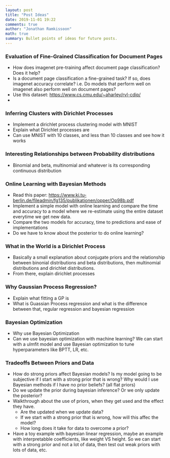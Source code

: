 ```yaml
---
layout: post
title: "Post Ideas"
date: 2019-11-01 19:22
comments: true
author: "Jonathan Ramkissoon"
math: true
summary: Bullet points of ideas for future posts.
---
```


### Evaluation of Fine-Grained Classification for Document Pages
- How does imagenet pre-training affect document page classification? Does it help?
- Is a document page classification a fine-grained task? If so, does imagenet accuracy correlate? i.e. Do models that perform well on imagenet also perform well on document pages?
- Use this dataset: https://www.cs.cmu.edu/~aharley/rvl-cdip/
-


### Inferring Clusters with Dirichlet Processes
- Implement a dirichlet process clustering model with MNIST
- Explain what Dirichlet processes are
- Can use MNIST with 10 classes, and less than 10 classes and see how it works

### Interesting Relationships between Probability distributions
- Binomial and beta, multinomial and whatever is its corresponding continuous distribution


### Online Learning with Bayesian Methods
- Read this paper: https://www.ki.tu-berlin.de/fileadmin/fg135/publikationen/opper/Op98b.pdf
- Implement a simple model with online learning and compare the time and accuracy to a model where we re-estimate using the entire dataset everytime we get new data.
- Compare the two models for accuracy, time to predictions and ease of implementations
- Do we have to know about the posterior to do online learning?

### What in the World is a Dirichlet Process
- Basically a small explanation about conjugate priors and the relationship between binonial distributions and beta distributions, then multinomial distributions and dirichlet distributions.
- From there, explain dirichlet processes

### Why Gaussian Process Regression?
- Explain what fitting a GP is
- What is Guassian Process regression and what is the difference between that, regular regression and bayesian regression

### Bayesian Optimization
- Why use Bayesian Optimization
- Can we use bayesian optimization with machine learning? We can start with a ulmfit model and use Bayesian optimization to tune hyperparameters like BPTT, LR, etc.

### Tradeoffs Between Priors and Data
- How do strong priors affect Bayesian models? Is my model going to be subjective if I start with a strong prior that is wrong? Why would I use Bayesian methods if I have no prior beliefs? (all flat priors)
- Do we update the prior during bayesian inference? Or we only update the posterior?
- Walkthrough about the use of priors, when they get used and the effect they have.
    - Are the updated when we update data?
    - If we start with a strong prior that is wrong, how will this affec the model?
    - How long does it take for data to overcome a prior?
- Have a toy example with bayesian linear regression, maybe an example with interpretabble coefficients, like weight VS height. So we can start with a strong prior and not a lot of data, then test out weak priors with lots of data, etc.
